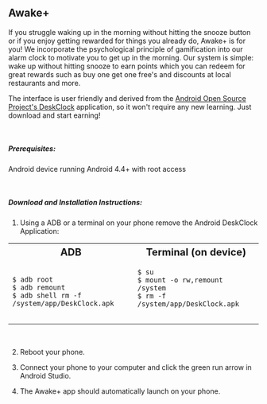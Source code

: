 ## Awake+

If you struggle waking up in the morning without hitting the snooze button or if you enjoy getting rewarded for things you already do, Awake+ is for you! We incorporate the psychological principle of gamification into our alarm clock to motivate you to get up in the morning. Our system is simple: wake up without hitting snooze to earn points which you can redeem for great rewards such as buy one get one free's and discounts at local restaurants and more.

The interface is user friendly and derived from the [Android Open Source Project's DeskClock](https://android.googlesource.com/platform/packages/apps/DeskClock/) application, so it won't require any new learning. Just download and start earning!
  
  
  </br>
  <h5>Prerequisites:</h5>
  <p>Android device running Android 4.4+ with root access</p>
  </br>
<h5>Download and Installation Instructions:</h5>

1. Using a ADB or a terminal on your phone remove the Android DeskClock Application:
<table class="wikitable">
<tr>
<th style="width: 500px; font-size: 125%;">ADB
</th>
<th style="width: 500px; font-size: 125%;">Terminal (on device)
</th>
<tr>
<td>
<pre><code>$ adb root
$ adb remount
$ adb shell rm -f /system/app/DeskClock.apk</code>
</pre>
</td>
<td>
<pre><code>$ su
$ mount -o rw,remount /system
$ rm -f /system/app/DeskClock.apk
</code>
</pre>
</td></tr>
</table>
</br>

2. Reboot your phone.

3. Connect your phone to your computer and click the green run arrow in Android Studio.

4. The Awake+ app should automatically launch on your phone.
